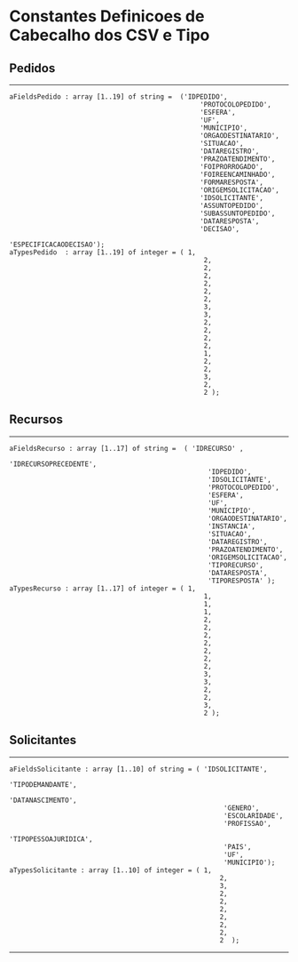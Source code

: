 # Constantes Definicoes de Cabecalho dos CSV e Tipo
 
## Pedidos
   - --------------------------------------------------------------------------------------------------------



    aFieldsPedido : array [1..19] of string =  ('IDPEDIDO',
                                                    'PROTOCOLOPEDIDO',
                                                    'ESFERA',
                                                    'UF',
                                                    'MUNICIPIO',
                                                    'ORGAODESTINATARIO',
                                                    'SITUACAO',
                                                    'DATAREGISTRO',
                                                    'PRAZOATENDIMENTO',
                                                    'FOIPRORROGADO',
                                                    'FOIREENCAMINHADO',
                                                    'FORMARESPOSTA',
                                                    'ORIGEMSOLICITACAO',
                                                    'IDSOLICITANTE',
                                                    'ASSUNTOPEDIDO',
                                                    'SUBASSUNTOPEDIDO',
                                                    'DATARESPOSTA',
                                                    'DECISAO',
                                                    'ESPECIFICACAODECISAO');
    aTypesPedido  : array [1..19] of integer = ( 1,
                                                     2,
                                                     2,
                                                     2,
                                                     2,
                                                     2,
                                                     2,
                                                     3,
                                                     3,
                                                     2,
                                                     2,
                                                     2,
                                                     2,
                                                     1,
                                                     2,
                                                     2,
                                                     3,
                                                     2,
                                                     2 );

## Recursos 
- -----------------------------------------------------------------------------------------------
 
    aFieldsRecurso : array [1..17] of string =  ( 'IDRECURSO' ,
                                                      'IDRECURSOPRECEDENTE',
                                                      'IDPEDIDO',
                                                      'IDSOLICITANTE',
                                                      'PROTOCOLOPEDIDO',
                                                      'ESFERA',
                                                      'UF',
                                                      'MUNICIPIO',
                                                      'ORGAODESTINATARIO',
                                                      'INSTANCIA',
                                                      'SITUACAO',
                                                      'DATAREGISTRO',
                                                      'PRAZOATENDIMENTO',
                                                      'ORIGEMSOLICITACAO',
                                                      'TIPORECURSO',
                                                      'DATARESPOSTA',
                                                      'TIPORESPOSTA' );
    aTypesRecurso : array [1..17] of integer = ( 1,
                                                     1,
                                                     1,
                                                     1,
                                                     2,
                                                     2,
                                                     2,
                                                     2,
                                                     2,
                                                     2,
                                                     2,
                                                     3,
                                                     3,
                                                     2,
                                                     2,
                                                     3,
                                                     2 );


## Solicitantes
   
   - ------------------------------------------------------------------------------------------------ 
   
    aFieldsSolicitante : array [1..10] of string = ( 'IDSOLICITANTE',
                                                          'TIPODEMANDANTE',
                                                          'DATANASCIMENTO',
                                                          'GENERO',
                                                          'ESCOLARIDADE',
                                                          'PROFISSAO',
                                                          'TIPOPESSOAJURIDICA',
                                                          'PAIS',
                                                          'UF',
                                                          'MUNICIPIO');
    aTypesSolicitante : array [1..10] of integer = ( 1,
                                                         2,
                                                         3,
                                                         2,
                                                         2,
                                                         2,
                                                         2,
                                                         2,
                                                         2,
                                                         2  );




- ---------------------------------------------------------------------------------------------
